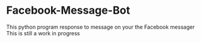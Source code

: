 # Facebook-Message-Bot
This python program response to message on your the Facebook messager
This is still a work in progress
